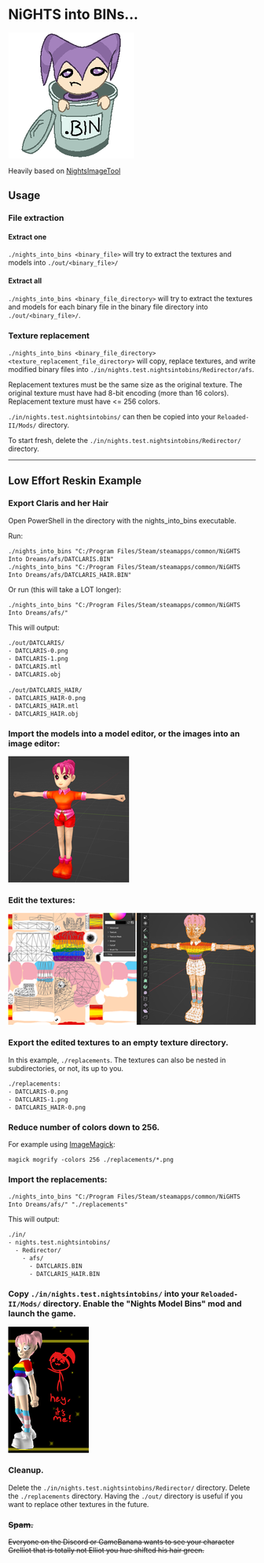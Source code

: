 # NiGHTS into BINs...
![](README/logo.png)

Heavily based on [NightsImageTool](https://github.com/mg35/NightsImageTool)

## Usage

### File extraction

#### Extract one
`./nights_into_bins <binary_file>` will try to extract the textures and models into `./out/<binary_file>/`

#### Extract all

`./nights_into_bins <binary_file_directory>` will try to extract the textures and models for each binary file in the binary file directory into `./out/<binary_file>/`.


### Texture replacement

`./nights_into_bins <binary_file_directory> <texture_replacement_file_directory>` will copy, replace textures, and write modified binary files into `./in/nights.test.nightsintobins/Redirector/afs`.

Replacement textures must be the same size as the original texture.
The original texture must have had 8-bit encoding (more than 16 colors). Replacement texture must have <= 256 colors.

`./in/nights.test.nightsintobins/` can then be copied into your `Reloaded-II/Mods/` directory.

To start fresh, delete the `./in/nights.test.nightsintobins/Redirector/` directory.

---

## Low Effort Reskin Example

### Export Claris and her Hair

Open PowerShell in the directory with the nights_into_bins executable.

Run:
```
./nights_into_bins "C:/Program Files/Steam/steamapps/common/NiGHTS Into Dreams/afs/DATCLARIS.BIN"
./nights_into_bins "C:/Program Files/Steam/steamapps/common/NiGHTS Into Dreams/afs/DATCLARIS_HAIR.BIN"
```
Or run (this will take a LOT longer):
```
./nights_into_bins "C:/Program Files/Steam/steamapps/common/NiGHTS Into Dreams/afs/"
```

This will output:
```
./out/DATCLARIS/
- DATCLARIS-0.png
- DATCLARIS-1.png
- DATCLARIS.mtl
- DATCLARIS.obj

./out/DATCLARIS_HAIR/
- DATCLARIS_HAIR-0.png
- DATCLARIS_HAIR.mtl
- DATCLARIS_HAIR.obj
```
### Import the models into a model editor, or the images into an image editor:

![](README/example-0.png)

### Edit the textures:

![](README/example-1.png)

### Export the edited textures to an empty texture directory.
In this example, `./replacements`. The textures can also be nested in subdirectories, or not, its up to you.

```
./replacements:
- DATCLARIS-0.png
- DATCLARIS-1.png
- DATCLARIS_HAIR-0.png
```

### Reduce number of colors down to 256.
For example using [ImageMagick](https://imagemagick.org/):
```
magick mogrify -colors 256 ./replacements/*.png
```

### Import the replacements:
```
./nights_into_bins "C:/Program Files/Steam/steamapps/common/NiGHTS Into Dreams/afs/" "./replacements"
```

This will output:
```
./in/
- nights.test.nightsintobins/
  - Redirector/
    - afs/
      - DATCLARIS.BIN
      - DATCLARIS_HAIR.BIN
```

### Copy `./in/nights.test.nightsintobins/` into your `Reloaded-II/Mods/` directory. Enable the "Nights Model Bins" mod and launch the game.

![](README/example-2.png)

### Cleanup.
Delete the `./in/nights.test.nightsintobins/Redirector/` directory. Delete the `./replacements` directory. Having the `./out/` directory is useful if you want to replace other textures in the future.

### ~~Spam.~~
~~Everyone on the Discord or GameBanana wants to see your character Grelliot that is totally not Elliot you hue shifted his hair green.~~
